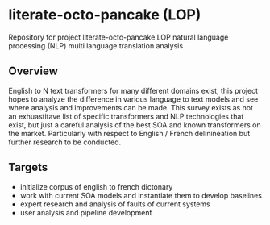 # literate-octo-pancake (LOP)
Repository for project literate-octo-pancake LOP natural language processing (NLP) multi language translation analysis 

## Overview

English to N text transformers for many different domains exist, this project hopes to analyze the difference in various language to text models and see where analysis and improvements can be made. This survey exists as not an exhuastitave list of specific transformers and NLP technologies that exist, but just a careful analysis of the best SOA and known transformers on the market. Particularly with respect to English / French delinineation but further research to be conducted. 

## Targets
- initialize corpus of english to french dictonary
- work with current SOA models and instantiate them to develop baselines
- expert research and analysis of faults of current systems
- user analysis and pipeline development


